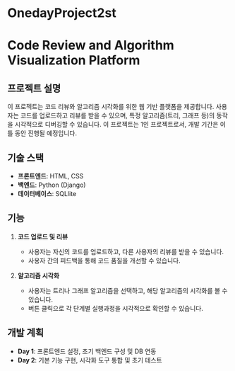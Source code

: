# OnedayProject2st

# Code Review and Algorithm Visualization Platform

## 프로젝트 설명

이 프로젝트는 코드 리뷰와 알고리즘 시각화를 위한 웹 기반 플랫폼을 제공합니다. 사용자는 코드를 업로드하고 리뷰를 받을 수 있으며, 특정 알고리즘(트리, 그래프 등)의 동작을 시각적으로 디버깅할 수 있습니다. 이 프로젝트는 1인 프로젝트로서, 개발 기간은 이틀 동안 진행될 예정입니다.

## 기술 스택

- **프론트엔드**: HTML, CSS
- **백엔드**: Python (Django)
- **데이터베이스**: SQLlite

## 기능

1. **코드 업로드 및 리뷰**

   - 사용자는 자신의 코드를 업로드하고, 다른 사용자의 리뷰를 받을 수 있습니다.
   - 사용자 간의 피드백을 통해 코드 품질을 개선할 수 있습니다.

2. **알고리즘 시각화**
   - 사용자는 트리나 그래프 알고리즘을 선택하고, 해당 알고리즘의 시각화를 볼 수 있습니다.
   - 버튼 클릭으로 각 단계별 실행과정을 시각적으로 확인할 수 있습니다.

## 개발 계획

- **Day 1**: 프론트엔드 설정, 초기 백엔드 구성 및 DB 연동
- **Day 2**: 기본 기능 구현, 시각화 도구 통합 및 초기 테스트
